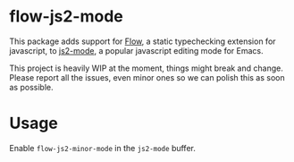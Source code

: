 # flow-js2-mode

This package adds support for [Flow](https://flow.org/), a static typechecking extension for javascript, to [js2-mode](https://github.com/mooz/js2-mode), a popular javascript editing mode for Emacs.

This project is heavily WIP at the moment, things might break and change.  Please report all the issues, even minor ones so we can polish this as soon as possible.

# Usage

Enable `flow-js2-minor-mode` in the `js2-mode` buffer.
